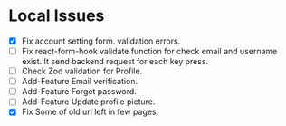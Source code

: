# Local Issues

- [x] Fix account setting form. validation errors.
- [ ] Fix react-form-hook validate function for check email and username exist. It send backend request for each key press.
- [ ] Check Zod validation for Profile.
- [ ] Add-Feature Email verification.
- [ ] Add-Feature Forget password.
- [ ] Add-Feature Update profile picture.
- [x] Fix Some of old url left in few pages.
